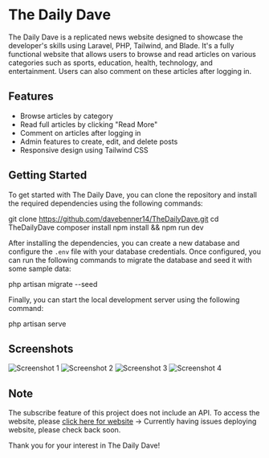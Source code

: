 # The Daily Dave

The Daily Dave is a replicated news website designed to showcase the developer's skills using Laravel, PHP, Tailwind, and Blade. It's a fully functional website that allows users to browse and read articles on various categories such as sports, education, health, technology, and entertainment. Users can also comment on these articles after logging in.

## Features

-   Browse articles by category
-   Read full articles by clicking "Read More"
-   Comment on articles after logging in
-   Admin features to create, edit, and delete posts
-   Responsive design using Tailwind CSS

## Getting Started

To get started with The Daily Dave, you can clone the repository and install the required dependencies using the following commands:

git clone https://github.com/davebenner14/TheDailyDave.git
cd TheDailyDave
composer install
npm install && npm run dev

After installing the dependencies, you can create a new database and configure the `.env` file with your database credentials. Once configured, you can run the following commands to migrate the database and seed it with some sample data:

php artisan migrate --seed

Finally, you can start the local development server using the following command:

php artisan serve

## Screenshots

![Screenshot 1](/Users/davidbenner/Documents/laravel/blog/Screenshots/Screenshot1.png)
![Screenshot 2](/Users/davidbenner/Documents/laravel/blog/Screenshots/Screenshot2.png)
![Screenshot 3](/Users/davidbenner/Documents/laravel/blog/Screenshots/Screenshot3.png)
![Screenshot 4](/Users/davidbenner/Documents/laravel/blog/Screenshots/Screenshot4.png)

## Note

The subscribe feature of this project does not include an API. To access the website, please [click here for website](#) -> Currently having issues deploying website, please check back soon.

Thank you for your interest in The Daily Dave!
